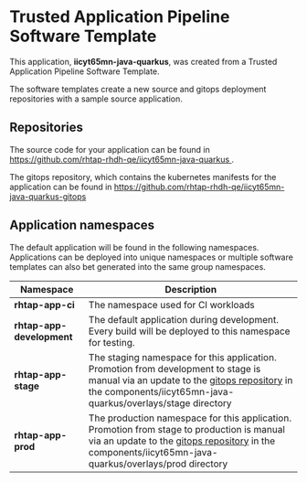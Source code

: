 # Trusted Application Pipeline Software Template

This application, **iicyt65mn-java-quarkus**, was created from a Trusted Application Pipeline Software Template.

The software templates create a new source and gitops deployment repositories with a sample source application. 

## Repositories

The source code for your application can be found in [https://github.com/rhtap-rhdh-qe/iicyt65mn-java-quarkus ](https://github.com/rhtap-rhdh-qe/iicyt65mn-java-quarkus ).
 
The gitops repository, which contains the kubernetes manifests for the application can be found in 
[https://github.com/rhtap-rhdh-qe/iicyt65mn-java-quarkus-gitops ](https://github.com/rhtap-rhdh-qe/iicyt65mn-java-quarkus-gitops ) 

## Application namespaces 

The default application will be found in the following namespaces. Applications can be deployed into unique namespaces or multiple software templates can also bet generated into the same group namespaces.  

|  Namespace   |  Description   |  
| -------- | -------- |
| **rhtap-app-ci** | The namespace used for CI workloads |
| **rhtap-app-development** | The default application during development. Every build will be deployed to this namespace for testing. |
| **rhtap-app-stage** | The staging namespace for this application. Promotion from development to stage is manual via an update to the [gitops repository](https://github.com/rhtap-rhdh-qe/iicyt65mn-java-quarkus-gitops ) in the components/iicyt65mn-java-quarkus/overlays/stage directory |
| **rhtap-app-prod** | The production namespace for this application. Promotion from stage to production is manual via an update to the [gitops repository](https://github.com/rhtap-rhdh-qe/iicyt65mn-java-quarkus-gitops ) in the components/iicyt65mn-java-quarkus/overlays/prod directory |